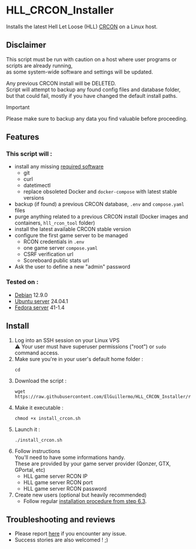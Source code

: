 # HLL_CRCON_Installer
Installs the latest Hell Let Loose (HLL) [CRCON](https://github.com/MarechJ/hll_rcon_tool) on a Linux host.

## Disclaimer

This script must be run with caution on a host where user programs or scripts are already running,  
as some system-wide software and settings will be updated.

Any previous CRCON install will be DELETED.  
Script will attempt to backup any found config files and database folder,  
but that could fail, mostly if you have changed the default install paths.  
   
> [!IMPORTANT]
> Please make sure to backup any data you find valuable before proceeding.

## Features

### This script will :
- install any missing [required software](https://github.com/MarechJ/hll_rcon_tool/wiki/Getting-Started-%E2%80%90-Requirements#software-requirements)
  - git
  - curl
  - datetimectl
  - replace obsoleted Docker and `docker-compose` with latest stable versions
- backup (if found) a previous CRCON database, `.env` and `compose.yaml` files
- purge anything related to a previous CRCON install (Docker images and containers, `hll_rcon_tool` folder)
- install the latest available CRCON stable version
- configure the first game server to be managed
  - RCON credentials in `.env`  
  - one game server `compose.yaml`
  - CSRF verification url
  - Scoreboard public stats url
- Ask the user to define a new "admin" password

### Tested on :  
- [Debian](https://www.debian.org/) 12.9.0
- [Ubuntu server](https://ubuntu.com/server) 24.04.1
- [Fedora server](https://fedoraproject.org/server/) 41-1.4

## Install

1. Log into an SSH session on your Linux VPS  
  :warning: Your user must have superuser permissions ("root") or `sudo` command access.  
2. Make sure you're in your user's default home folder :  
    ```shell
    cd
    ```  
3. Download the script :  
    ```shell
    wget https://raw.githubusercontent.com/ElGuillermo/HLL_CRCON_Installer/refs/heads/main/install_crcon.sh
    ```  
4. Make it executable :
    ```shell
    chmod +x install_crcon.sh
    ```
5. Launch it :
    ```shell
    ./install_crcon.sh
    ```
6. Follow instructions  
   You'll need to have some informations handy.  
   These are provided by your game server provider (Qonzer, GTX, GPortal, etc)  
   - HLL game server RCON IP
   - HLL game server RCON port
   - HLL game server RCON password
7. Create new users (optional but heavily recommended)
   - Follow regular [installation procedure from step 6.3](https://github.com/MarechJ/hll_rcon_tool/wiki/Getting-Started-%E2%80%90-Installation#3-create-you-own-users).

## Troubleshooting and reviews

- Please report [here](https://discord.com/channels/685692524442026020/1337758742447652895) if you encounter any issue.  
- Success stories are also welcomed ! ;)
